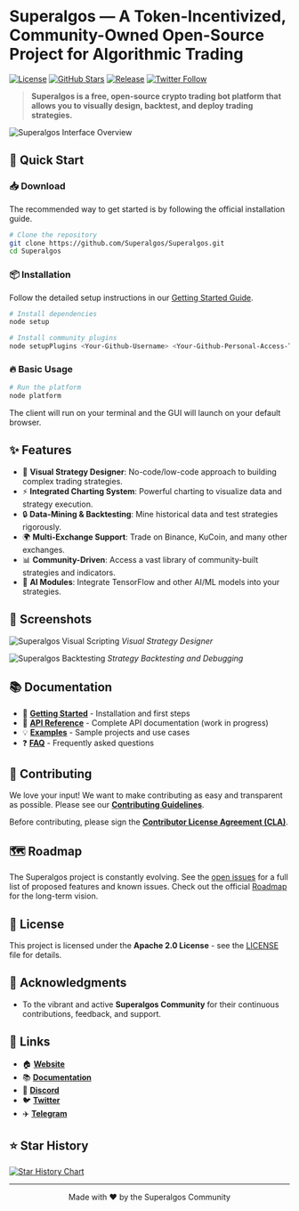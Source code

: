 # Superalgos — A Token-Incentivized, Community-Owned Open-Source Project for Algorithmic Trading

[![License](https://img.shields.io/badge/License-Apache%202.0-blue.svg)](https://opensource.org/licenses/Apache-2.0)
[![GitHub Stars](https://img.shields.io/github/stars/Superalgos/Superalgos?style=social)](https://github.com/Superalgos/Superalgos)
[![Release](https://img.shields.io/github/v/release/Superalgos/Superalgos)](https://github.com/Superalgos/Superalgos/releases/latest)
[![Twitter Follow](https://img.shields.io/twitter/follow/superalgos?style=social)](https://twitter.com/superalgos)

> **Superalgos is a free, open-source crypto trading bot platform that allows you to visually design, backtest, and deploy trading strategies.**

![Superalgos Interface Overview](https://a.fsdn.com/con/app/proj/superalgos.mirror/screenshots/1.PNG/max/max/1)

## 🚀 Quick Start

### 📥 Download
The recommended way to get started is by following the official installation guide.

```bash
# Clone the repository
git clone https://github.com/Superalgos/Superalgos.git
cd Superalgos
```

### 📦 Installation
Follow the detailed setup instructions in our [Getting Started Guide](docs/getting-started.md).

```bash
# Install dependencies
node setup

# Install community plugins
node setupPlugins <Your-Github-Username> <Your-Github-Personal-Access-Token>
```

### 🔥 Basic Usage
```bash
# Run the platform
node platform
```
The client will run on your terminal and the GUI will launch on your default browser.

## ✨ Features

- 🎯 **Visual Strategy Designer**: No-code/low-code approach to building complex trading strategies.
- ⚡ **Integrated Charting System**: Powerful charting to visualize data and strategy execution.
- 🔒 **Data-Mining & Backtesting**: Mine historical data and test strategies rigorously.
- 🌍 **Multi-Exchange Support**: Trade on Binance, KuCoin, and many other exchanges.
- 📊 **Community-Driven**: Access a vast library of community-built strategies and indicators.
- 🤖 **AI Modules**: Integrate TensorFlow and other AI/ML models into your strategies.

## 📸 Screenshots

![Superalgos Visual Scripting](https://superalgos.org/img/photos/superalgos-visual-scripting-_n-min.png)
_Visual Strategy Designer_

![Superalgos Backtesting](https://superalgos.org/img/photos/superalgos-backtesting-2-min.png)
_Strategy Backtesting and Debugging_

## 📚 Documentation

- 📖 **[Getting Started](docs/getting-started.md)** - Installation and first steps
- 🔧 **[API Reference](docs/api-reference.md)** - Complete API documentation (work in progress)
- 💡 **[Examples](docs/examples/)** - Sample projects and use cases
- ❓ **[FAQ](https://superalgos.org/faqs-crypto-trading-bots-before-you-begin.shtml)** - Frequently asked questions

## 🤝 Contributing

We love your input! We want to make contributing as easy and transparent as possible. Please see our [**Contributing Guidelines**](CONTRIBUTING.md).

Before contributing, please sign the **[Contributor License Agreement (CLA)](https://cla.superalgos.org/)**.

## 🗺️ Roadmap

The Superalgos project is constantly evolving. See the [open issues](https://github.com/Superalgos/Superalgos/issues) for a full list of proposed features and known issues. Check out the official [Roadmap](https://superalgos.org/roadmap.shtml) for the long-term vision.

## 📄 License

This project is licensed under the **Apache 2.0 License** - see the [LICENSE](LICENSE) file for details.

## 🙏 Acknowledgments

- To the vibrant and active **Superalgos Community** for their continuous contributions, feedback, and support.

## 🔗 Links

- 🏠 **[Website](https://superalgos.org/)**
- 📚 **[Documentation](https://superalgosdev.github.io/superalgos/)**
- 💬 **[Discord](https://discord.gg/CGeKC6W)**
- 🐦 **[Twitter](https://twitter.com/superalgos)**
- ✈️ **[Telegram](https://t.me/superalgoscommunity)**

## ⭐ Star History

[![Star History Chart](https://api.star-history.com/svg?repos=Superalgos/Superalgos&type=Date)](https://star-history.com/#Superalgos/Superalgos&Date)

---

<p align="center">
  Made with ❤️ by the Superalgos Community
</p> 